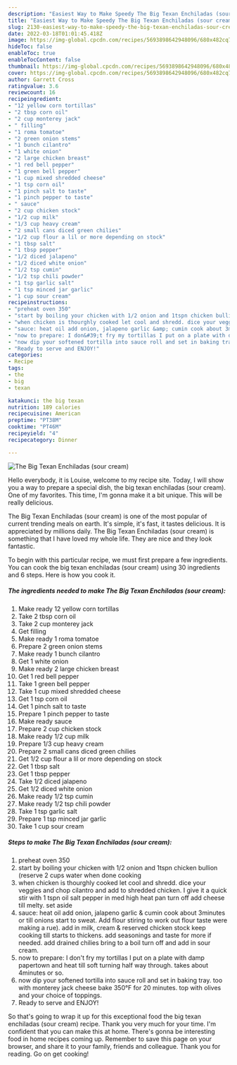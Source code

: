 ```yaml
---
description: "Easiest Way to Make Speedy The Big Texan Enchiladas (sour cream)"
title: "Easiest Way to Make Speedy The Big Texan Enchiladas (sour cream)"
slug: 2130-easiest-way-to-make-speedy-the-big-texan-enchiladas-sour-cream
date: 2022-03-18T01:01:45.418Z
image: https://img-global.cpcdn.com/recipes/5693898642948096/680x482cq70/the-big-texan-enchiladas-sour-cream-recipe-main-photo.jpg
hideToc: false
enableToc: true
enableTocContent: false
thumbnail: https://img-global.cpcdn.com/recipes/5693898642948096/680x482cq70/the-big-texan-enchiladas-sour-cream-recipe-main-photo.jpg
cover: https://img-global.cpcdn.com/recipes/5693898642948096/680x482cq70/the-big-texan-enchiladas-sour-cream-recipe-main-photo.jpg
author: Garrett Cross
ratingvalue: 3.6
reviewcount: 16
recipeingredient:
- "12 yellow corn tortillas"
- "2 tbsp corn oil"
- "2 cup monterey jack"
- " filling"
- "1 roma tomatoe"
- "2 green onion stems"
- "1 bunch cilantro"
- "1 white onion"
- "2 large chicken breast"
- "1 red bell pepper"
- "1 green bell pepper"
- "1 cup mixed shredded cheese"
- "1 tsp corn oil"
- "1 pinch salt to taste"
- "1 pinch pepper to taste"
- " sauce"
- "2 cup chicken stock"
- "1/2 cup milk"
- "1/3 cup heavy cream"
- "2 small cans diced green chilies"
- "1/2 cup flour a lil or more depending on stock"
- "1 tbsp salt"
- "1 tbsp pepper"
- "1/2 diced jalapeno"
- "1/2 diced white onion"
- "1/2 tsp cumin"
- "1/2 tsp chili powder"
- "1 tsp garlic salt"
- "1 tsp minced jar garlic"
- "1 cup sour cream"
recipeinstructions:
- "preheat oven 350"
- "start by boiling your chicken with 1/2 onion and 1tspn chicken bullion (reserve 2 cups water when done cooking"
- "when chicken is thourghly cooked let cool and shredd. dice your veggies and chop cilantro and add to shredded chicken. I give it a quick stir with 1 tspn oil salt pepper in med high heat pan turn off add cheese till melty. set aside"
- "sauce: heat oil add onion, jalapeno garlic &amp; cumin cook about 3minutes or till onions start to sweat. Add flour stiring to work out flour taste were making a rue). add in milk, cream &amp;  reserved chicken stock keep cooking till starts to thickens. add seasonings and taste for more if needed. add drained chilies bring to a boil turn off and add in sour cream."
- "now to prepare: I don&#39;t fry my tortillas I put on a plate with damp papertown and heat till soft turning half way through. takes about 4minutes or so."
- "now dip your softened tortilla into sauce roll and set in baking tray. too with monterey jack cheese  bake 350°F for 20 minutes. top with olives and your choice of toppings."
- "Ready to serve and ENJOY!"
categories:
- Recipe
tags:
- the
- big
- texan

katakunci: the big texan 
nutrition: 189 calories
recipecuisine: American
preptime: "PT38M"
cooktime: "PT46M"
recipeyield: "4"
recipecategory: Dinner

---
```



![The Big Texan Enchiladas (sour cream)](https://img-global.cpcdn.com/recipes/5693898642948096/680x482cq70/the-big-texan-enchiladas-sour-cream-recipe-main-photo.jpg)

Hello everybody, it is Louise, welcome to my recipe site. Today, I will show you a way to prepare a special dish, the big texan enchiladas (sour cream). One of my favorites. This time, I'm gonna make it a bit unique. This will be really delicious.



The Big Texan Enchiladas (sour cream) is one of the most popular of current trending meals on earth. It's simple, it's fast, it tastes delicious. It is appreciated by millions daily. The Big Texan Enchiladas (sour cream) is something that I have loved my whole life. They are nice and they look fantastic.


To begin with this particular recipe, we must first prepare a few ingredients. You can cook the big texan enchiladas (sour cream) using 30 ingredients and 6 steps. Here is how you cook it.

<!--inarticleads1-->

##### The ingredients needed to make The Big Texan Enchiladas (sour cream):

1. Make ready 12 yellow corn tortillas
1. Take 2 tbsp corn oil
1. Take 2 cup monterey jack
1. Get  filling
1. Make ready 1 roma tomatoe
1. Prepare 2 green onion stems
1. Make ready 1 bunch cilantro
1. Get 1 white onion
1. Make ready 2 large chicken breast
1. Get 1 red bell pepper
1. Take 1 green bell pepper
1. Take 1 cup mixed shredded cheese
1. Get 1 tsp corn oil
1. Get 1 pinch salt to taste
1. Prepare 1 pinch pepper to taste
1. Make ready  sauce
1. Prepare 2 cup chicken stock
1. Make ready 1/2 cup milk
1. Prepare 1/3 cup heavy cream
1. Prepare 2 small cans diced green chilies
1. Get 1/2 cup flour a lil or more depending on stock
1. Get 1 tbsp salt
1. Get 1 tbsp pepper
1. Take 1/2 diced jalapeno
1. Get 1/2 diced white onion
1. Make ready 1/2 tsp cumin
1. Make ready 1/2 tsp chili powder
1. Take 1 tsp garlic salt
1. Prepare 1 tsp minced jar garlic
1. Take 1 cup sour cream




<!--inarticleads2-->

##### Steps to make The Big Texan Enchiladas (sour cream):

1. preheat oven 350
1. start by boiling your chicken with 1/2 onion and 1tspn chicken bullion (reserve 2 cups water when done cooking
1. when chicken is thourghly cooked let cool and shredd. dice your veggies and chop cilantro and add to shredded chicken. I give it a quick stir with 1 tspn oil salt pepper in med high heat pan turn off add cheese till melty. set aside
1. sauce: heat oil add onion, jalapeno garlic &amp; cumin cook about 3minutes or till onions start to sweat. Add flour stiring to work out flour taste were making a rue). add in milk, cream &amp;  reserved chicken stock keep cooking till starts to thickens. add seasonings and taste for more if needed. add drained chilies bring to a boil turn off and add in sour cream.
1. now to prepare: I don&#39;t fry my tortillas I put on a plate with damp papertown and heat till soft turning half way through. takes about 4minutes or so.
1. now dip your softened tortilla into sauce roll and set in baking tray. too with monterey jack cheese  bake 350°F for 20 minutes. top with olives and your choice of toppings.
1. Ready to serve and ENJOY!



So that's going to wrap it up for this exceptional food the big texan enchiladas (sour cream) recipe. Thank you very much for your time. I'm confident that you can make this at home. There's gonna be interesting food in home recipes coming up. Remember to save this page on your browser, and share it to your family, friends and colleague. Thank you for reading. Go on get cooking!
